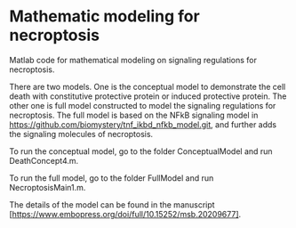 # Mathematic modeling for necroptosis
Matlab code for mathematical modeling on signaling regulations for necroptosis.

There are two models. One is the conceptual model to demonstrate the cell death with constitutive protective protein or induced protective protein. The other one is full model constructed to model the signaling regulations for necroptosis. The full model is based on the NFkB signaling model in https://github.com/biomystery/tnf_ikbd_nfkb_model.git, and further adds the signaling molecules of necroptosis. 

To run the conceptual model, go to the folder ConceptualModel and run DeathConcept4.m. 

To run the full model, go to the folder FullModel and run NecroptosisMain1.m.

The details of the model can be found in the manuscript [https://www.embopress.org/doi/full/10.15252/msb.20209677].
